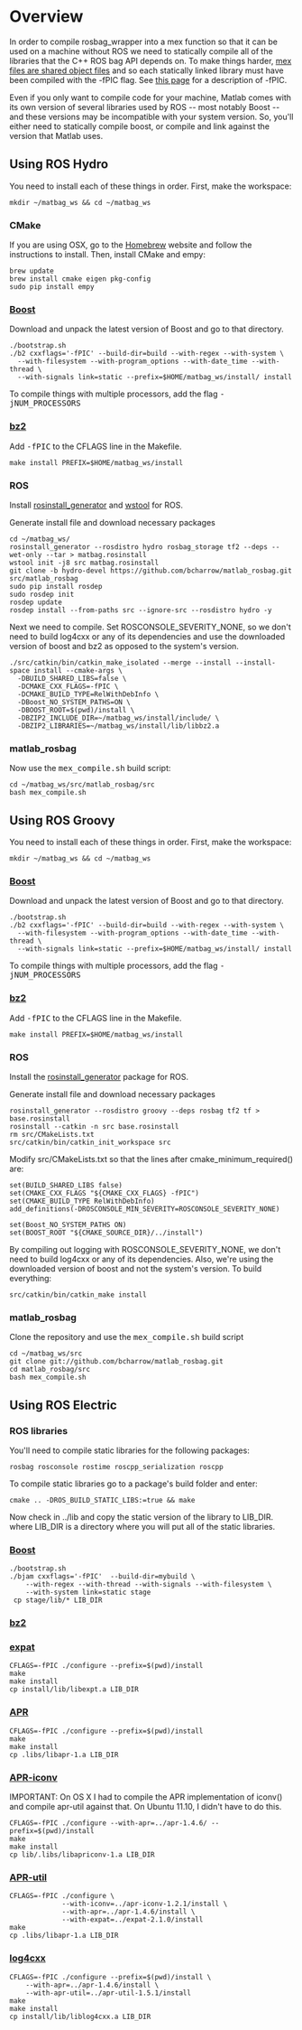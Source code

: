 # Overview

In order to compile rosbag_wrapper into a mex function so that it can be used on a machine without ROS we need to statically compile all of the libraries that the C++ ROS bag API depends on.  To make things harder, [mex files are shared object files](http://www.mathworks.com/help/matlab/matlab_external/troubleshooting-mex-files.html#bsscx2j-1) and so each statically linked library must have been compiled with the -fPIC flag.  See [this page](http://www.gentoo.org/proj/en/base/amd64/howtos/index.xml?part=1&chap=3) for a description of -fPIC.

Even if you only want to compile code for your machine, Matlab comes with its own version of several libraries used by ROS -- most notably Boost -- and these versions may be incompatible with your system version.  So, you'll either need to statically compile boost, or compile and link against the version that Matlab uses.

## Using ROS Hydro
You need to install each of these things in order.  First, make the workspace:

    mkdir ~/matbag_ws && cd ~/matbag_ws

### CMake
If you are using OSX, go to the [Homebrew](http://brew.sh) website and follow the instructions to install.  Then, install CMake and empy:

    brew update
    brew install cmake eigen pkg-config
    sudo pip install empy

### [Boost](http://www.boost.org/users/download/)
Download and unpack the latest version of Boost and go to that directory.

    ./bootstrap.sh
    ./b2 cxxflags='-fPIC' --build-dir=build --with-regex --with-system \
      --with-filesystem --with-program_options --with-date_time --with-thread \
      --with-signals link=static --prefix=$HOME/matbag_ws/install/ install

To compile things with multiple processors, add the flag <tt>-jNUM_PROCESSORS</tt>

### [bz2](http://www.bzip.org/downloads.html)

Add <tt>-fPIC</tt> to the CFLAGS line in the Makefile.

    make install PREFIX=$HOME/matbag_ws/install

### ROS
Install [rosinstall_generator](http://wiki.ros.org/rosinstall_generator#Installation) and [wstool](http://wiki.ros.org/wstool#Installation) for ROS.

Generate install file and download necessary packages

    cd ~/matbag_ws/
    rosinstall_generator --rosdistro hydro rosbag_storage tf2 --deps --wet-only --tar > matbag.rosinstall
    wstool init -j8 src matbag.rosinstall
    git clone -b hydro-devel https://github.com/bcharrow/matlab_rosbag.git src/matlab_rosbag
    sudo pip install rosdep
    sudo rosdep init
    rosdep update
    rosdep install --from-paths src --ignore-src --rosdistro hydro -y

Next we need to compile.  Set ROSCONSOLE_SEVERITY_NONE, so we don't need to build log4cxx or any of its dependencies and use the downloaded version of boost and bz2 as opposed to the system's version.

    ./src/catkin/bin/catkin_make_isolated --merge --install --install-space install --cmake-args \
      -DBUILD_SHARED_LIBS=false \
      -DCMAKE_CXX_FLAGS=-fPIC \
      -DCMAKE_BUILD_TYPE=RelWithDebInfo \
      -DBoost_NO_SYSTEM_PATHS=ON \
      -DBOOST_ROOT=$(pwd)/install \
      -DBZIP2_INCLUDE_DIR=~/matbag_ws/install/include/ \
      -DBZIP2_LIBRARIES=~/matbag_ws/install/lib/libbz2.a

### matlab_rosbag
Now use the <tt>mex_compile.sh</tt> build script:

    cd ~/matbag_ws/src/matlab_rosbag/src
    bash mex_compile.sh

## Using ROS Groovy
You need to install each of these things in order.  First, make the workspace:

    mkdir ~/matbag_ws && cd ~/matbag_ws

### [Boost](http://www.boost.org/users/download/)
Download and unpack the latest version of Boost and go to that directory.

    ./bootstrap.sh
    ./b2 cxxflags='-fPIC' --build-dir=build --with-regex --with-system \
      --with-filesystem --with-program_options --with-date_time --with-thread \
      --with-signals link=static --prefix=$HOME/matbag_ws/install/ install

To compile things with multiple processors, add the flag <tt>-jNUM_PROCESSORS</tt>

### [bz2](http://www.bzip.org/downloads.html)

Add <tt>-fPIC</tt> to the CFLAGS line in the Makefile.

    make install PREFIX=$HOME/matbag_ws/install

### ROS
Install the [rosinstall_generator](http://wiki.ros.org/rosinstall_generator#Installation) package for ROS.

Generate install file and download necessary packages

    rosinstall_generator --rosdistro groovy --deps rosbag tf2 tf > base.rosinstall
    rosinstall --catkin -n src base.rosinstall
    rm src/CMakeLists.txt
    src/catkin/bin/catkin_init_workspace src

Modify src/CMakeLists.txt so that the lines after cmake_minimum_required() are:

    set(BUILD_SHARED_LIBS false)
    set(CMAKE_CXX_FLAGS "${CMAKE_CXX_FLAGS} -fPIC")
    set(CMAKE_BUILD_TYPE RelWithDebInfo)
    add_definitions(-DROSCONSOLE_MIN_SEVERITY=ROSCONSOLE_SEVERITY_NONE)

    set(Boost_NO_SYSTEM_PATHS ON)
    set(BOOST_ROOT "${CMAKE_SOURCE_DIR}/../install")

By compiling out logging with ROSCONSOLE_SEVERITY_NONE, we don't need to build log4cxx or any of its dependencies.  Also, we're using the downloaded version of boost and not the system's version.  To build everything:

    src/catkin/bin/catkin_make install

### matlab_rosbag
Clone the repository and use the <tt>mex_compile.sh</tt> build script

    cd ~/matbag_ws/src
    git clone git://github.com/bcharrow/matlab_rosbag.git
    cd matlab_rosbag/src
    bash mex_compile.sh


## Using ROS Electric

### ROS libraries

You'll need to compile static libraries for the following packages:

    rosbag rosconsole rostime roscpp_serialization roscpp

To compile static libraries go to a package's build folder and enter:

    cmake .. -DROS_BUILD_STATIC_LIBS:=true && make

Now check in ../lib and copy the static version of the library to LIB_DIR.
where LIB_DIR is a directory where you will put all of the static libraries.

### [Boost](http://www.boost.org/users/download/)

    ./bootstrap.sh
    ./bjam cxxflags='-fPIC'  --build-dir=mybuild \
        --with-regex --with-thread --with-signals --with-filesystem \
        --with-system link=static stage
     cp stage/lib/* LIB_DIR

### [bz2](http://www.bzip.org/downloads.html)

### [expat](http://sourceforge.net/projects/expat/)
    CFLAGS=-fPIC ./configure --prefix=$(pwd)/install
    make
    make install
    cp install/lib/libexpt.a LIB_DIR

### [APR](http://apr.apache.org/download.cgi)
    CFLAGS=-fPIC ./configure --prefix=$(pwd)/install
    make
    make install
    cp .libs/libapr-1.a LIB_DIR

### [APR-iconv](http://apr.apache.org/download.cgi)

IMPORTANT: On OS X I had to compile the APR implementation of iconv() and compile apr-util against that.  On Ubuntu 11.10, I didn't have to do this.


    CFLAGS=-fPIC ./configure --with-apr=../apr-1.4.6/ --prefix=$(pwd)/install
    make
    make install
    cp lib/.libs/libapriconv-1.a LIB_DIR

### [APR-util](http://apr.apache.org/download.cgi)

    CFLAGS=-fPIC ./configure \
                 --with-iconv=../apr-iconv-1.2.1/install \
                 --with-apr=../apr-1.4.6/install \
                 --with-expat=../expat-2.1.0/install
    make
    cp .libs/libapr-1.a LIB_DIR

### [log4cxx](http://logging.apache.org/log4cxx/download.html)

    CFLAGS=-fPIC ./configure --prefix=$(pwd)/install \
        --with-apr=../apr-1.4.6/install \
        --with-apr-util=../apr-util-1.5.1/install
    make
    make install
    cp install/lib/liblog4cxx.a LIB_DIR
